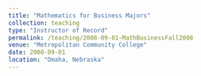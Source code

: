 ```yaml
---
title: "Mathematics for Business Majors"
collection: teaching
type: "Instructor of Record"
permalink: /teaching/2008-09-01-MathBusinessFall2008
venue: "Metropolitan Community College"
date: 2008-09-01
location: "Omaha, Nebraska"
---
```


